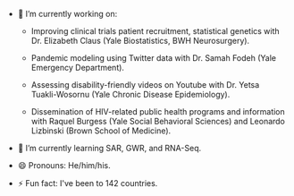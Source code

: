 

- 🔭 I’m currently working on:

   * Improving clinical trials patient recruitment, statistical genetics with Dr. Elizabeth Claus (Yale Biostatistics, BWH Neurosurgery).

   * Pandemic modeling using Twitter data with Dr. Samah Fodeh (Yale Emergency Department).

   * Assessing disability-friendly videos on Youtube with Dr. Yetsa Tuakli-Wosornu (Yale Chronic Disease Epidemiology).
   
   * Dissemination of HIV-related public health programs and information with Raquel Burgess (Yale Social Behavioral Sciences) and Leonardo Lizbinski (Brown School of Medicine).

- 🌱 I’m currently learning SAR, GWR, and RNA-Seq.

- 😄 Pronouns: He/him/his.

- ⚡ Fun fact: I've been to 142 countries.  

